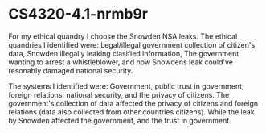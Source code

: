 # CS4320-4.1-nrmb9r

For my ethical quandry I choose the Snowden NSA leaks. The ethical quandries I identified were: Legal/illegal government collection of citizen's data, 
Snowden illegally leaking clasified information, The government wanting to arrest a whistleblower, and how Snowdens leak could've resonably damaged national security.

The systems I identified were: Government, public trust in government, foreign relations, national security, and the privacy of citizens. The government's collection of data
affected the privacy of citizens and foreign relations (data also collected from other countries citizens). While the leak by Snowden affected the government, and the trust in government.
